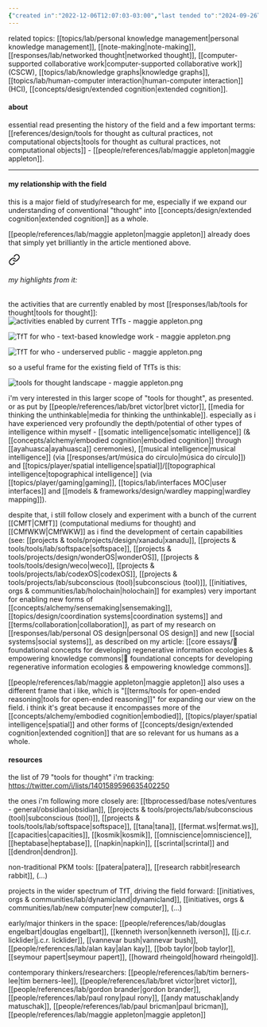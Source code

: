 ```yaml
---
{"created in":"2022-12-06T12:07:03-03:00","last tended to":"2024-09-26T15:25:22-03:00","aliases":["TfT","tft"],"tags":["knowledgemanagement","topic","toolsforthought","lab","🌿","tier1","learning","research","response"],"dg-publish":true,"relevancescore":96,"notestage":["🌿"],"created":"2022-12-06T12:07:03.218-03:00","updated":"2025-01-22T16:24:06.393-03:00","permalink":"/responses/lab/tools-for-thought/","dgPassFrontmatter":true}
---
```


 related topics: [[topics/lab/personal knowledge management\|personal knowledge management]], [[note-making\|note-making]], [[responses/lab/networked thought\|networked thought]], [[computer-supported collaborative work\|computer-supported collaborative work]] (CSCW), [[topics/lab/knowledge graphs\|knowledge graphs]], [[topics/lab/human-computer interaction\|human-computer interaction]] (HCI), [[concepts/design/extended cognition\|extended cognition]].

#### about

essential read presenting the history of the field and a few important terms: [[references/design/tools for thought as cultural practices, not computational objects\|tools for thought as cultural practices, not computational objects]] - [[people/references/lab/maggie appleton\|maggie appleton]].

---
#### my relationship with the field

this is a major field of study/research for me, especially if we expand our understanding of conventional "thought" into [[concepts/design/extended cognition\|extended cognition]] as a whole.

[[people/references/lab/maggie appleton\|maggie appleton]] already does that simply yet brilliantly in the article mentioned above.


<div class="transclusion internal-embed is-loaded"><a class="markdown-embed-link" href="/references/design/tools-for-thought-as-cultural-practices-not-computational-objects/#my-highlights-from-it" aria-label="Open link"><svg xmlns="http://www.w3.org/2000/svg" width="24" height="24" viewBox="0 0 24 24" fill="none" stroke="currentColor" stroke-width="2" stroke-linecap="round" stroke-linejoin="round" class="svg-icon lucide-link"><path d="M10 13a5 5 0 0 0 7.54.54l3-3a5 5 0 0 0-7.07-7.07l-1.72 1.71"></path><path d="M14 11a5 5 0 0 0-7.54-.54l-3 3a5 5 0 0 0 7.07 7.07l1.71-1.71"></path></svg></a><div class="markdown-embed">



###### my highlights from it:


the activities that are currently enabled by most [[responses/lab/tools for thought\|tools for thought]]:
![activities enabled by current TfTs - maggie appleton.png](/img/user/images/excerpts%20&%20quotes/activities%20enabled%20by%20current%20TfTs%20-%20maggie%20appleton.png)

![TfT for who - text-based knowledge work - maggie appleton.png](/img/user/images/excerpts%20&%20quotes/TfT%20for%20who%20-%20text-based%20knowledge%20work%20-%20maggie%20appleton.png)

![TfT for who - underserved public - maggie appleton.png](/img/user/images/excerpts%20&%20quotes/TfT%20for%20who%20-%20underserved%20public%20-%20maggie%20appleton.png)

so a useful frame for the existing field of TfTs is this:

![tools for thought landscape - maggie appleton.png](/img/user/images/models%20&%20frameworks/tools%20for%20thought%20landscape%20-%20maggie%20appleton.png)

</div></div>


i'm very interested in this larger scope of "tools for thought", as presented. or as put by [[people/references/lab/bret victor\|bret victor]], [[media for thinking the unthinkable\|media for thinking the unthinkable]]. especially as i have experienced very profoundly the depth/potential of other types of intelligence within myself - [[somatic intelligence\|somatic intelligence]] (& [[concepts/alchemy/embodied cognition\|embodied cognition]] through [[ayahuasca\|ayahuasca]] ceremonies), [[musical intelligence\|musical intelligence]] (via [[responses/art/música do círculo\|música do círculo]]) and [[topics/player/spatial intelligence\|spatial]]/[[topographical intelligence\|topographical intelligence]] (via [[topics/player/gaming\|gaming]], [[topics/lab/interfaces MOC\|user interfaces]] and [[models & frameworks/design/wardley mapping\|wardley mapping]]).

despite that, i still follow closely and experiment with a bunch of the current [[CMfT\|CMfT]] (computational mediums for thought) and [[CMfWKW\|CMfWKW]] as i find the development of certain capabilities (see: [[projects & tools/projects/design/xanadu\|xanadu]], [[projects & tools/tools/lab/softspace\|softspace]], [[projects & tools/projects/design/wonderOS\|wonderOS]], [[projects & tools/tools/design/weco\|weco]], [[projects & tools/projects/lab/codexOS\|codexOS]], [[projects & tools/projects/lab/subconscious (tool)\|subconscious (tool)]], [[initiatives, orgs & communities/lab/holochain\|holochain]] for examples) very important for enabling new forms of [[concepts/alchemy/sensemaking\|sensemaking]], [[topics/design/coordination systems\|coordination systems]] and [[terms/collaboration\|collaboration]], as part of my research on [[responses/lab/personal OS design\|personal OS design]] and new [[social systems\|social systems]], as described on my article: [[core essays/💭 foundational concepts for developing regenerative information ecologies & empowering knowledge commons\|💭 foundational concepts for developing regenerative information ecologies & empowering knowledge commons]].

[[people/references/lab/maggie appleton\|maggie appleton]] also uses a different frame that i like, which is "[[terms/tools for open-ended reasoning\|tools for open-ended reasoning]]" for expanding our view on the field. i think it's great because it encompasses more of the [[concepts/alchemy/embodied cognition\|embodied]], [[topics/player/spatial intelligence\|spatial]] and other forms of [[concepts/design/extended cognition\|extended cognition]] that are so relevant for us humans as a whole.

#### resources

the list of 79 "tools for thought" i'm tracking: https://twitter.com/i/lists/1401589596635402250

the ones i'm following more closely are: [[tbprocessed/base notes/ventures - general/obsidian\|obsidian]], [[projects & tools/projects/lab/subconscious (tool)\|subconscious (tool)]], [[projects & tools/tools/lab/softspace\|softspace]], [[tana\|tana]], [[fermat.ws\|fermat.ws]], [[capacities\|capacities]], [[kosmik\|kosmik]], [[omniscience\|omniscience]], [[heptabase\|heptabase]], [[napkin\|napkin]], [[scrintal\|scrintal]] and [[dendron\|dendron]].

non-traditional PKM tools:
[[patera\|patera]], [[research rabbit\|research rabbit]], (...)

projects in the wider spectrum of TfT, driving the field forward:
[[initiatives, orgs & communities/lab/dynamicland\|dynamicland]], [[initiatives, orgs & communities/lab/new computer\|new computer]], (...)

early/major thinkers in the space:
[[people/references/lab/douglas engelbart\|douglas engelbart]], [[kenneth iverson\|kenneth iverson]], [[j.c.r. licklider\|j.c.r. licklider]], [[vannevar bush\|vannevar bush]], [[people/references/lab/alan kay\|alan kay]], [[bob taylor\|bob taylor]], [[seymour papert\|seymour papert]], [[howard rheingold\|howard rheingold]].

contemporary thinkers/researchers:
[[people/references/lab/tim berners-lee\|tim berners-lee]], [[people/references/lab/bret victor\|bret victor]], [[people/references/lab/gordon brander\|gordon brander]], [[people/references/lab/paul rony\|paul rony]], [[andy matuschak\|andy matuschak]], [[people/references/lab/paul bricman\|paul bricman]], [[people/references/lab/maggie appleton\|maggie appleton]]